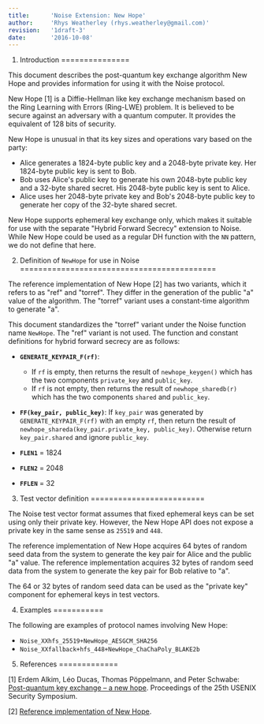 ```yaml
---
title:      'Noise Extension: New Hope'
author:     'Rhys Weatherley (rhys.weatherley@gmail.com)'
revision:   '1draft-3'
date:       '2016-10-08'
---
```


1. Introduction
===============

This document describes the post-quantum key exchange algorithm New Hope
and provides information for using it with the Noise protocol.

New Hope [1] is a Diffie-Hellman like key exchange mechanism based on the
Ring Learning with Errors (Ring-LWE) problem.  It is believed to be
secure against an adversary with a quantum computer.  It provides the
equivalent of 128 bits of security.

New Hope is unusual in that its key sizes and operations vary based on
the party:

 * Alice generates a 1824-byte public key and a 2048-byte private key.
   Her 1824-byte public key is sent to Bob.
 * Bob uses Alice's public key to generate his own 2048-byte public key
   and a 32-byte shared secret.  His 2048-byte public key is sent to Alice.
 * Alice uses her 2048-byte private key and Bob's 2048-byte public key
   to generate her copy of the 32-byte shared secret.

New Hope supports ephemeral key exchange only, which makes it suitable
for use with the separate "Hybrid Forward Secrecy" extension to Noise.
While New Hope could be used as a regular DH function with the `NN`
pattern, we do not define that here.

2. Definition of `NewHope` for use in Noise
===========================================

The reference implementation of New Hope [2] has two variants, which it
refers to as "ref" and "torref".  They differ in the generation of
the public "a" value of the algorithm.  The "torref" variant uses a
constant-time algorithm to generate "a".

This document standardizes the "torref" variant under the Noise
function name `NewHope`.  The "ref" variant is not used.  The
function and constant definitions for hybrid forward secrecy are
as follows:

 * **`GENERATE_KEYPAIR_F(rf)`**:
   * If `rf` is empty, then returns the result of `newhope_keygen()`
     which has the two components `private_key` and `public_key`.
   * If `rf` is not empty, then returns the result of `newhope_sharedb(r)`
     which has the two components `shared` and `public_key`.

 * **`FF(key_pair, public_key)`**: If `key_pair` was generated by
   `GENERATE_KEYPAIR_F(rf)` with an empty `rf`, then return the result of
   `newhope_shareda(key_pair.private_key, public_key)`.  Otherwise
   return `key_pair.shared` and ignore `public_key`.

 * **`FLEN1`** = 1824

 * **`FLEN2`** = 2048

 * **`FFLEN`** = 32

3. Test vector definition
=========================

The Noise test vector format assumes that fixed ephemeral keys can be
set using only their private key.  However, the New Hope API does not
expose a private key in the same sense as `25519` and `448`.

The reference implementation of New Hope acquires 64 bytes of random
seed data from the system to generate the key pair for Alice and the
public "a" value.  The reference implementation acquires 32 bytes of
random seed data from the system to generate the key pair for Bob
relative to "a".

The 64 or 32 bytes of random seed data can be used as the "private key"
component for ephemeral keys in test vectors.

4. Examples
===========

The following are examples of protocol names involving New Hope:

 * `Noise_XXhfs_25519+NewHope_AESGCM_SHA256`
 * `Noise_XXfallback+hfs_448+NewHope_ChaChaPoly_BLAKE2b`

5. References
=============

[1] Erdem Alkim, Léo Ducas, Thomas Pöppelmann, and Peter Schwabe:
[Post-quantum key exchange – a new hope](https://cryptojedi.org/papers/#newhope).
Proceedings of the 25th USENIX Security Symposium.

[2] [Reference implementation of New Hope](https://cryptojedi.org/crypto/#newhope).
